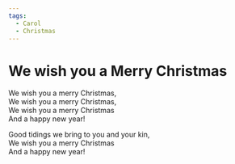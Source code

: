 ```yaml
---
tags:
  - Carol
  - Christmas
---
```

  
# We wish you a Merry Christmas  
  
We wish you a merry Christmas,  
We wish you a merry Christmas,  
We wish you a merry Christmas  
And a happy new year!  

Good tidings we bring to you and your kin,  
We wish you a merry Christmas  
And a happy new year!  